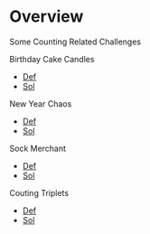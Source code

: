 
# Overview 

Some Counting Related Challenges 

Birthday Cake Candles
- [Def](https://www.hackerrank.com/challenges/birthday-cake-candles/problem)
- [Sol](birthday_candles1.cpp)

New Year Chaos
- [Def](https://www.hackerrank.com/challenges/new-year-chaos/problem)
- [Sol](new_year_chaos1.cpp)

Sock Merchant 
- [Def](https://www.hackerrank.com/challenges/sock-merchant/problem)
- [Sol](sock_merchant.cpp)

Couting Triplets 
- [Def](https://www.hackerrank.com/challenges/count-triplets-1/problem)
- [Sol](counting_triplets.cpp)





